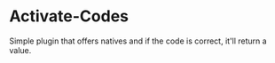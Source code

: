 # Activate-Codes
Simple plugin that offers natives and if the code is correct, it'll return a value.
